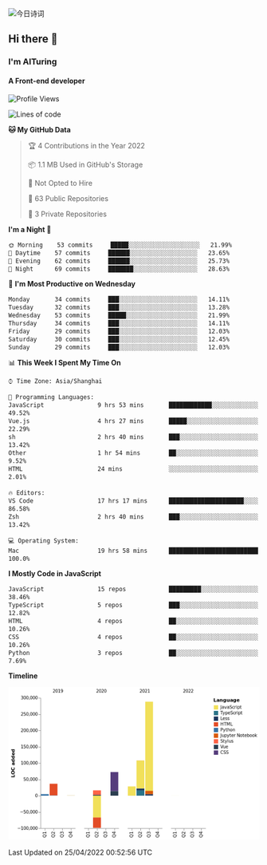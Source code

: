 <img alt="今日诗词" src="https://v2.jinrishici.com/one.svg?font-size=30&spacing=2&color=skyblue" style="max-width:100%; display: block; margin: 0 auto;">

## Hi there 👋
### I'm AITuring
#### A Front-end developer

<!-- <img src="./dhx.gif" width="400px"/> -->

<!--START_SECTION:waka-->
![Profile Views](http://img.shields.io/badge/Profile%20Views-0-blue)

![Lines of code](https://img.shields.io/badge/From%20Hello%20World%20I%27ve%20Written-456%20Thousand%20lines%20of%20code-blue)

**🐱 My GitHub Data** 

> 🏆 4 Contributions in the Year 2022
 > 
> 📦 1.1 MB Used in GitHub's Storage 
 > 
> 🚫 Not Opted to Hire
 > 
> 📜 63 Public Repositories 
 > 
> 🔑 3 Private Repositories  
 > 
**I'm a Night 🦉** 

```text
🌞 Morning    53 commits     █████░░░░░░░░░░░░░░░░░░░░   21.99% 
🌆 Daytime    57 commits     ██████░░░░░░░░░░░░░░░░░░░   23.65% 
🌃 Evening    62 commits     ██████░░░░░░░░░░░░░░░░░░░   25.73% 
🌙 Night      69 commits     ███████░░░░░░░░░░░░░░░░░░   28.63%

```
📅 **I'm Most Productive on Wednesday** 

```text
Monday       34 commits     ███░░░░░░░░░░░░░░░░░░░░░░   14.11% 
Tuesday      32 commits     ███░░░░░░░░░░░░░░░░░░░░░░   13.28% 
Wednesday    53 commits     █████░░░░░░░░░░░░░░░░░░░░   21.99% 
Thursday     34 commits     ███░░░░░░░░░░░░░░░░░░░░░░   14.11% 
Friday       29 commits     ███░░░░░░░░░░░░░░░░░░░░░░   12.03% 
Saturday     30 commits     ███░░░░░░░░░░░░░░░░░░░░░░   12.45% 
Sunday       29 commits     ███░░░░░░░░░░░░░░░░░░░░░░   12.03%

```


📊 **This Week I Spent My Time On** 

```text
⌚︎ Time Zone: Asia/Shanghai

💬 Programming Languages: 
JavaScript               9 hrs 53 mins       ████████████░░░░░░░░░░░░░   49.52% 
Vue.js                   4 hrs 27 mins       █████░░░░░░░░░░░░░░░░░░░░   22.29% 
sh                       2 hrs 40 mins       ███░░░░░░░░░░░░░░░░░░░░░░   13.42% 
Other                    1 hr 54 mins        ██░░░░░░░░░░░░░░░░░░░░░░░   9.52% 
HTML                     24 mins             ░░░░░░░░░░░░░░░░░░░░░░░░░   2.01%

🔥 Editors: 
VS Code                  17 hrs 17 mins      █████████████████████░░░░   86.58% 
Zsh                      2 hrs 40 mins       ███░░░░░░░░░░░░░░░░░░░░░░   13.42%

💻 Operating System: 
Mac                      19 hrs 58 mins      █████████████████████████   100.0%

```

**I Mostly Code in JavaScript** 

```text
JavaScript               15 repos            █████████░░░░░░░░░░░░░░░░   38.46% 
TypeScript               5 repos             ███░░░░░░░░░░░░░░░░░░░░░░   12.82% 
HTML                     4 repos             ██░░░░░░░░░░░░░░░░░░░░░░░   10.26% 
CSS                      4 repos             ██░░░░░░░░░░░░░░░░░░░░░░░   10.26% 
Python                   3 repos             ██░░░░░░░░░░░░░░░░░░░░░░░   7.69%

```


**Timeline**

![Chart not found](https://raw.githubusercontent.com/AITuring/AITuring/main/charts/bar_graph.png) 


 Last Updated on 25/04/2022 00:52:56 UTC
<!--END_SECTION:waka-->


